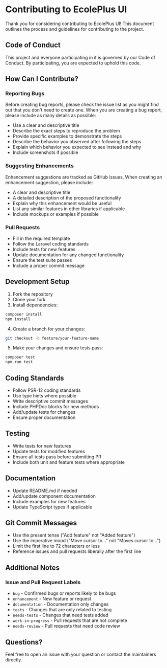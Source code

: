# Contributing to EcolePlus UI

Thank you for considering contributing to EcolePlus UI! This document outlines the process and guidelines for contributing to the project.

## Code of Conduct

This project and everyone participating in it is governed by our Code of Conduct. By participating, you are expected to uphold this code.

## How Can I Contribute?

### Reporting Bugs

Before creating bug reports, please check the issue list as you might find out that you don't need to create one. When you are creating a bug report, please include as many details as possible:

* Use a clear and descriptive title
* Describe the exact steps to reproduce the problem
* Provide specific examples to demonstrate the steps
* Describe the behavior you observed after following the steps
* Explain which behavior you expected to see instead and why
* Include screenshots if possible

### Suggesting Enhancements

Enhancement suggestions are tracked as GitHub issues. When creating an enhancement suggestion, please include:

* A clear and descriptive title
* A detailed description of the proposed functionality
* Explain why this enhancement would be useful
* List any similar features in other libraries if applicable
* Include mockups or examples if possible

### Pull Requests

* Fill in the required template
* Follow the Laravel coding standards
* Include tests for new features
* Update documentation for any changed functionality
* Ensure the test suite passes
* Include a proper commit message

## Development Setup

1. Fork the repository
2. Clone your fork
3. Install dependencies:

```bash
composer install
npm install
```

4. Create a branch for your changes:

```bash
git checkout -b feature/your-feature-name
```

5. Make your changes and ensure tests pass:

```bash
composer test
npm run test
```

## Coding Standards

* Follow PSR-12 coding standards
* Use type hints where possible
* Write descriptive commit messages
* Include PHPDoc blocks for new methods
* Add/update tests for changes
* Ensure proper documentation

## Testing

* Write tests for new features
* Update tests for modified features
* Ensure all tests pass before submitting PR
* Include both unit and feature tests where appropriate

## Documentation

* Update README.md if needed
* Add/update component documentation
* Include examples for new features
* Update TypeScript types if applicable

## Git Commit Messages

* Use the present tense ("Add feature" not "Added feature")
* Use the imperative mood ("Move cursor to..." not "Moves cursor to...")
* Limit the first line to 72 characters or less
* Reference issues and pull requests liberally after the first line

## Additional Notes

### Issue and Pull Request Labels

* `bug` - Confirmed bugs or reports likely to be bugs
* `enhancement` - New feature or request
* `documentation` - Documentation only changes
* `tests` - Changes that are only related to testing
* `needs-tests` - Changes that need tests added
* `work-in-progress` - Pull requests that are not complete
* `needs-review` - Pull requests that need code review

## Questions?

Feel free to open an issue with your question or contact the maintainers directly. 